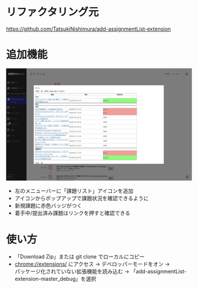 # リファクタリング元
https://github.com/TatsukiNishimura/add-assignmentList-extension



# 追加機能
![Image](usecase.png)
- 左のメニューバーに「課題リスト」アイコンを追加
- アイコンからポップアップで課題状況を確認できるように
- 新規課題に赤色バッジがつく
- 着手中/提出済み課題はリンクを押すと確認できる


# 使い方
- 「Download Zip」または git clone でローカルにコピー
- [chrome://extensions/](chrome://extensions/) にアクセス -> デベロッパーモードをオン -> \
パッケージ化されていない拡張機能を読み込む -> 「add-assignmentList-extension-master_debug」を選択